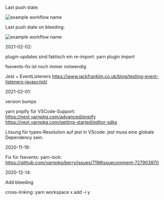 Last push state:

![example workflow name](https://github.com/LetoThe2nd/typescript-boilerplate/workflows/Node.js%20CI/badge.svg)

Last push state on bleeding:

![example workflow name](https://github.com/LetoThe2nd/typescript-boilerplate/workflows/Node.js%20CI%20Bleeding/badge.svg)

2021-02-02:

plugin-updates sind faktisch ein re-import:
yarn plugin import <name or source>

fsevents-fix ist noch immer notwendig

Jest + EventListeners
https://www.jackfranklin.co.uk/blog/testing-event-listeners-javascript/

2021-02-01:

version bumps

yarn pnpify für VSCode-Support:
https://next.yarnpkg.com/advanced/pnpify
https://next.yarnpkg.com/getting-started/editor-sdks

Lösung für types-Resolution auf jest in VScode: jest muss eine globale
Dependency sein.

2020-11-19:

Fix für fsevents:
yarn-lock: https://github.com/yarnpkg/berry/issues/719#issuecomment-727903970

2020-12-14:

Add bleeding

cross-linking:
yarn workspace x add -i y